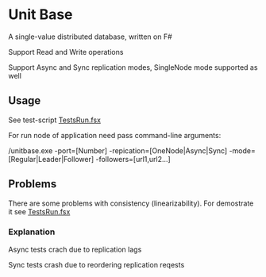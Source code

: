 # Unit Base

A single-value distributed database, written on F#

Support Read and Write operations

Support Async and Sync replication modes, SingleNode mode supported as well

## Usage 

See test-script [TestsRun.fsx](/UnitBase.Tests/TestsRun.fsx)

For run node of application need pass command-line arguments:

/unitbase.exe -port=[Number] -repication=[OneNode|Async|Sync] -mode=[Regular|Leader|Follower] -followers=[url1,url2...]


## Problems

There are some problems with consistency (linearizability). For demostrate it see [TestsRun.fsx](/UnitBase.Tests/TestsRun.fsx)

### Explanation

Async tests crach due to replication lags

Sync tests crash due to reordering replication reqests

